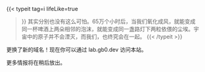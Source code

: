 ---
---
{{< typeit
  tag=i
  lifeLike=true
>}}
其实分别也没有这么可怕。65万个小时后，当我们氧化成风，就能变成同一杯啤酒上两朵相邻的泡沫，就能变成同一盏路灯下两粒依偎的尘埃。宇宙中的原子并不会湮灭，而我们，也终究会在一起。
{{< /typeit >}}

更换了新的域名！现在你可以通过 lab.gb0.dev 访问本站。

更多情报将在稍后放出。

<!--h-card related-->
<span class="h-card" hidden="from-humans">
  I'm 
  <a class="u-url" rel="me" href="/">/var/log/gblab</a>
  <img class="u-photo" alt="avatar of gblab acct" src="/img/logo@square.png" width="25%" height="25%"/>
  banner:
  <img class="u-featured" alt="banner of gblab acct" src="/img/blog-cover.png" width="25%" height="25%" />
  <a class="u-url" href="acct:gb@lab.gb0.dev">fedi</a>
  <a rel="me" href="https://web.brid.gy/r/https://lab.gb0.dev/"></a>
</span>